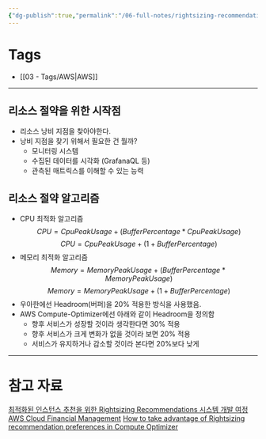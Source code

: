 ```yaml
---
{"dg-publish":true,"permalink":"/06-full-notes/rightsizing-recommendations/","noteIcon":""}
---
```


# Tags
- [[03 - Tags/AWS\|AWS]]

---
## 리소스 절약을 위한 시작점
- 리소스 낭비 지점을 찾아야한다.
- 낭비 지점을 찾기 위해서 필요한 건 뭘까?
	- 모니터링 시스템
	- 수집된 데이터를 시각화 (GrafanaQL 등)
	- 관측된 매트릭스를 이해할 수 있는 능력
## 리소스 절약 알고리즘
- CPU 최적화 알고리즘
$$ CPU=CpuPeakUsage + (BufferPercentage * CpuPeakUsage)$$
$$ CPU = CpuPeakUsage + (1 + BufferPercentage)$$
- 메모리 최적화 알고리즘
$$ Memory = MemoryPeakUsage + (BufferPercentage * Memory PeakUsage)$$
$$ Memory = MemoryPeakUsage + (1 + BufferPercentage) $$
- 우아한에선 Headroom(버퍼)을 20% 적용한 방식을 사용했음.
- AWS Compute-Optimizer에선 아래와 같이 Headroom을 정의함
	- 향후 서비스가 성장할 것이라 생각한다면 30% 적용
	- 향후 서비스가 크게 변화가 없을 것이라 보면 20% 적용
	- 서비스가 유지하거나 감소할 것이라 본다면 20%보다 낮게
---
# 참고 자료
[최적화된 인스턴스 추천을 위한 Rightsizing Recommendations 시스템 개발 여정](https://techblog.woowahan.com/19685/)
[AWS Cloud Financial Management](https://aws.amazon.com/blogs/aws-cloud-financial-management/)
[How to take advantage of Rightsizing recommendation preferences in Compute Optimizer](https://aws.amazon.com/blogs/aws-cloud-financial-management/how-to-take-advantage-of-rightsizing-recommendation-preferences-in-compute-optimizer/)